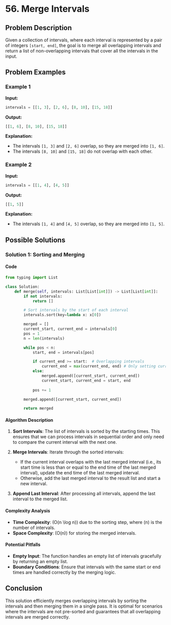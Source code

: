 # 56. Merge Intervals

## Problem Description

Given a collection of intervals, where each interval is represented by a pair of integers `[start, end]`, the goal is to merge all overlapping intervals and return a list of non-overlapping intervals that cover all the intervals in the input.

## Problem Examples

### Example 1

**Input:**

```python
intervals = [[1, 3], [2, 6], [8, 10], [15, 18]]
```

**Output:**

```python
[[1, 6], [8, 10], [15, 18]]
```

**Explanation:**

- The intervals `[1, 3]` and `[2, 6]` overlap, so they are merged into `[1, 6]`.
- The intervals `[8, 10]` and `[15, 18]` do not overlap with each other.

### Example 2

**Input:**

```python
intervals = [[1, 4], [4, 5]]
```

**Output:**

```python
[[1, 5]]
```

**Explanation:**

- The intervals `[1, 4]` and `[4, 5]` overlap, so they are merged into `[1, 5]`.

## Possible Solutions

### Solution 1: Sorting and Merging

#### Code

```python
from typing import List

class Solution:
    def merge(self, intervals: List[List[int]]) -> List[List[int]]:
        if not intervals:
            return []

        # Sort intervals by the start of each interval
        intervals.sort(key=lambda x: x[0])

        merged = []
        current_start, current_end = intervals[0]
        pos = 1
        n = len(intervals)

        while pos < n:
            start, end = intervals[pos]

            if current_end >= start:  # Overlapping intervals
                current_end = max(current_end, end) # Only setting current_end and not current_start because it is already sorted
            else:
                merged.append([current_start, current_end])
                current_start, current_end = start, end
            
            pos += 1

        merged.append([current_start, current_end])

        return merged
```

#### Algorithm Description

1. **Sort Intervals**: The list of intervals is sorted by the starting times. This ensures that we can process intervals in sequential order and only need to compare the current interval with the next one.
   
2. **Merge Intervals**: Iterate through the sorted intervals:
   - If the current interval overlaps with the last merged interval (i.e., its start time is less than or equal to the end time of the last merged interval), update the end time of the last merged interval.
   - Otherwise, add the last merged interval to the result list and start a new interval.

3. **Append Last Interval**: After processing all intervals, append the last interval to the merged list.

#### Complexity Analysis

- **Time Complexity**: \(O(n \log n)\) due to the sorting step, where \(n\) is the number of intervals.
- **Space Complexity**: \(O(n)\) for storing the merged intervals.

#### Potential Pitfalls

- **Empty Input**: The function handles an empty list of intervals gracefully by returning an empty list.
- **Boundary Conditions**: Ensure that intervals with the same start or end times are handled correctly by the merging logic.

## Conclusion

This solution efficiently merges overlapping intervals by sorting the intervals and then merging them in a single pass. It is optimal for scenarios where the intervals are not pre-sorted and guarantees that all overlapping intervals are merged correctly.
